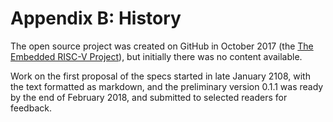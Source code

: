 # Appendix B: History

The open source project was created on GitHub in October 2017 (the
[The Embedded RISC-V Project](https://github.com/emb-riscv)),
but initially there was no content available.

Work on the first proposal of the specs started in late January 2108, with the
text formatted as markdown, and the preliminary version 0.1.1 was ready by the
end of February 2018, and submitted to selected readers for feedback.
